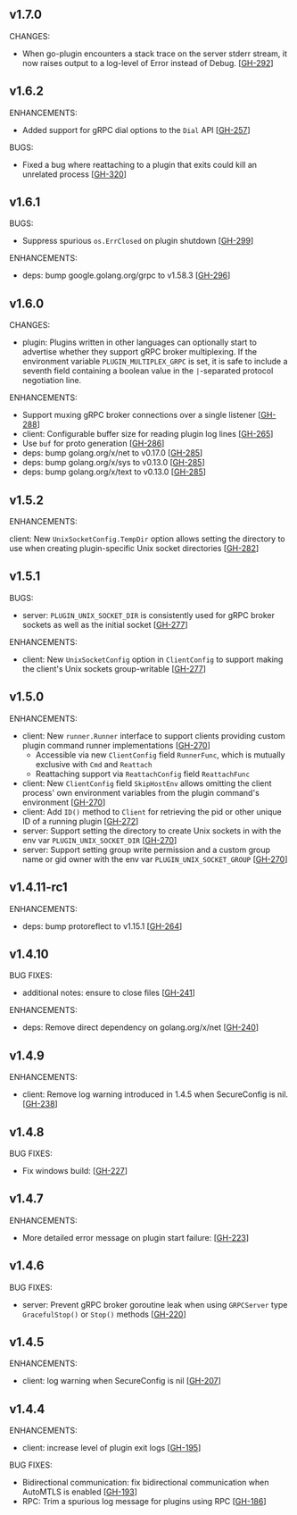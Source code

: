 ## v1.7.0

CHANGES:

* When go-plugin encounters a stack trace on the server stderr stream, it now raises output to a log-level of Error instead of Debug. [[GH-292](https://github.com/hashicorp/go-plugin/pull/292)]


## v1.6.2

ENHANCEMENTS:

* Added support for gRPC dial options to the `Dial` API [[GH-257](https://github.com/hashicorp/go-plugin/pull/257)]

BUGS:

* Fixed a bug where reattaching to a plugin that exits could kill an unrelated process [[GH-320](https://github.com/hashicorp/go-plugin/pull/320)]

## v1.6.1

BUGS:

* Suppress spurious `os.ErrClosed` on plugin shutdown [[GH-299](https://github.com/hashicorp/go-plugin/pull/299)]

ENHANCEMENTS:

* deps: bump google.golang.org/grpc to v1.58.3 [[GH-296](https://github.com/hashicorp/go-plugin/pull/296)]

## v1.6.0

CHANGES:

* plugin: Plugins written in other languages can optionally start to advertise whether they support gRPC broker multiplexing.
  If the environment variable `PLUGIN_MULTIPLEX_GRPC` is set, it is safe to include a seventh field containing a boolean
  value in the `|`-separated protocol negotiation line.

ENHANCEMENTS:

* Support muxing gRPC broker connections over a single listener [[GH-288](https://github.com/hashicorp/go-plugin/pull/288)]
* client: Configurable buffer size for reading plugin log lines [[GH-265](https://github.com/hashicorp/go-plugin/pull/265)]
* Use `buf` for proto generation [[GH-286](https://github.com/hashicorp/go-plugin/pull/286)]
* deps: bump golang.org/x/net to v0.17.0 [[GH-285](https://github.com/hashicorp/go-plugin/pull/285)]
* deps: bump golang.org/x/sys to v0.13.0 [[GH-285](https://github.com/hashicorp/go-plugin/pull/285)]
* deps: bump golang.org/x/text to v0.13.0 [[GH-285](https://github.com/hashicorp/go-plugin/pull/285)]

## v1.5.2

ENHANCEMENTS:

client: New `UnixSocketConfig.TempDir` option allows setting the directory to use when creating plugin-specific Unix socket directories [[GH-282](https://github.com/hashicorp/go-plugin/pull/282)]

## v1.5.1

BUGS:

* server: `PLUGIN_UNIX_SOCKET_DIR` is consistently used for gRPC broker sockets as well as the initial socket [[GH-277](https://github.com/hashicorp/go-plugin/pull/277)]

ENHANCEMENTS:

* client: New `UnixSocketConfig` option in `ClientConfig` to support making the client's Unix sockets group-writable [[GH-277](https://github.com/hashicorp/go-plugin/pull/277)]

## v1.5.0

ENHANCEMENTS:

* client: New `runner.Runner` interface to support clients providing custom plugin command runner implementations [[GH-270](https://github.com/hashicorp/go-plugin/pull/270)]
    * Accessible via new `ClientConfig` field `RunnerFunc`, which is mutually exclusive with `Cmd` and `Reattach`
    * Reattaching support via `ReattachConfig` field `ReattachFunc`
* client: New `ClientConfig` field `SkipHostEnv` allows omitting the client process' own environment variables from the plugin command's environment [[GH-270](https://github.com/hashicorp/go-plugin/pull/270)]
* client: Add `ID()` method to `Client` for retrieving the pid or other unique ID of a running plugin [[GH-272](https://github.com/hashicorp/go-plugin/pull/272)]
* server: Support setting the directory to create Unix sockets in with the env var `PLUGIN_UNIX_SOCKET_DIR` [[GH-270](https://github.com/hashicorp/go-plugin/pull/270)]
* server: Support setting group write permission and a custom group name or gid owner with the env var `PLUGIN_UNIX_SOCKET_GROUP` [[GH-270](https://github.com/hashicorp/go-plugin/pull/270)]

## v1.4.11-rc1

ENHANCEMENTS:

* deps: bump protoreflect to v1.15.1 [[GH-264](https://github.com/hashicorp/go-plugin/pull/264)]

## v1.4.10

BUG FIXES:

* additional notes: ensure to close files [[GH-241](https://github.com/hashicorp/go-plugin/pull/241)]

ENHANCEMENTS:

* deps: Remove direct dependency on golang.org/x/net [[GH-240](https://github.com/hashicorp/go-plugin/pull/240)]

## v1.4.9

ENHANCEMENTS:

* client: Remove log warning introduced in 1.4.5 when SecureConfig is nil. [[GH-238](https://github.com/hashicorp/go-plugin/pull/238)]

## v1.4.8

BUG FIXES:

* Fix windows build: [[GH-227](https://github.com/hashicorp/go-plugin/pull/227)]

## v1.4.7

ENHANCEMENTS:

* More detailed error message on plugin start failure: [[GH-223](https://github.com/hashicorp/go-plugin/pull/223)]

## v1.4.6

BUG FIXES:

* server: Prevent gRPC broker goroutine leak when using `GRPCServer` type `GracefulStop()` or `Stop()` methods [[GH-220](https://github.com/hashicorp/go-plugin/pull/220)]

## v1.4.5

ENHANCEMENTS:

* client: log warning when SecureConfig is nil [[GH-207](https://github.com/hashicorp/go-plugin/pull/207)]


## v1.4.4

ENHANCEMENTS:

* client: increase level of plugin exit logs [[GH-195](https://github.com/hashicorp/go-plugin/pull/195)]

BUG FIXES:

* Bidirectional communication: fix bidirectional communication when AutoMTLS is enabled [[GH-193](https://github.com/hashicorp/go-plugin/pull/193)]
* RPC: Trim a spurious log message for plugins using RPC [[GH-186](https://github.com/hashicorp/go-plugin/pull/186)]
